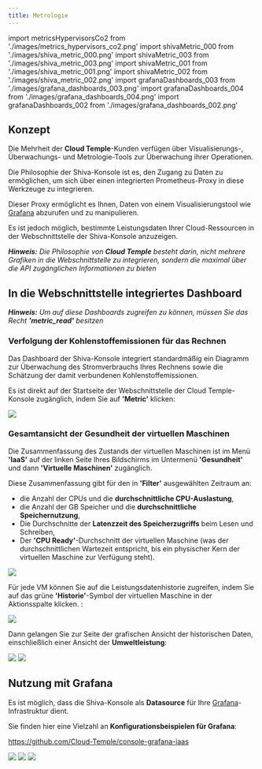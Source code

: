 ```yaml
---
title: Metrologie
---
```

import metricsHypervisorsCo2 from './images/metrics_hypervisors_co2.png'
import shivaMetric_000 from './images/shiva_metric_000.png'
import shivaMetric_003 from './images/shiva_metric_003.png'
import shivaMetric_001 from './images/shiva_metric_001.png'
import shivaMetric_002 from './images/shiva_metric_002.png'
import grafanaDashboards_003 from './images/grafana_dashboards_003.png'
import grafanaDashboards_004 from './images/grafana_dashboards_004.png'
import grafanaDashboards_002 from './images/grafana_dashboards_002.png'


## Konzept

Die Mehrheit der __Cloud Temple__-Kunden verfügen über Visualisierungs-, Überwachungs- und Metrologie-Tools zur Überwachung ihrer Operationen.

Die Philosophie der Shiva-Konsole ist es, den Zugang zu Daten zu ermöglichen, um sich über einen integrierten Prometheus-Proxy in diese Werkzeuge zu integrieren.

Dieser Proxy ermöglicht es Ihnen, Daten von einem Visualisierungstool wie [Grafana](https://grafana.com) abzurufen und zu manipulieren.

Es ist jedoch möglich, bestimmte Leistungsdaten Ihrer Cloud-Ressourcen in der Webschnittstelle der Shiva-Konsole anzuzeigen.

*__Hinweis:__ Die Philosophie von __Cloud Temple__ besteht darin, nicht mehrere Grafiken in die Webschnittstelle zu integrieren, sondern die maximal über die API zugänglichen Informationen zu bieten*

## In die Webschnittstelle integriertes Dashboard

*__Hinweis:__ Um auf diese Dashboards zugreifen zu können, müssen Sie das Recht __'metric_read'__ besitzen*

### Verfolgung der Kohlenstoffemissionen für das Rechnen

Das Dashboard der Shiva-Konsole integriert standardmäßig ein Diagramm zur Überwachung des Stromverbrauchs Ihres Rechnens sowie die Schätzung der damit verbundenen Kohlenstoffemissionen.

Es ist direkt auf der Startseite der Webschnittstelle der Cloud Temple-Konsole zugänglich, indem Sie auf __'Metric'__ klicken:

<img src={metricsHypervisorsCo2} />

### Gesamtansicht der Gesundheit der virtuellen Maschinen

Die Zusammenfassung des Zustands der virtuellen Maschinen ist im Menü __'IaaS'__ auf der linken Seite Ihres Bildschirms im Untermenü __'Gesundheit'__ und dann __'Virtuelle Maschinen'__ zugänglich.

Diese Zusammenfassung gibt für den in __'Filter'__ ausgewählten Zeitraum an:

- die Anzahl der CPUs und die __durchschnittliche CPU-Auslastung__,
- die Anzahl der GB Speicher und die __durchschnittliche Speichernutzung__,
- Die Durchschnitte der __Latenzzeit des Speicherzugriffs__ beim Lesen und Schreiben,
- Der __'CPU Ready'__-Durchschnitt der virtuellen Maschine (was der durchschnittlichen Wartezeit entspricht, bis ein physischer Kern der virtuellen Maschine zur Verfügung steht).

<img src={shivaMetric_000} />

Für jede VM können Sie auf die Leistungsdatenhistorie zugreifen, indem Sie auf das grüne __'Historie'__-Symbol der virtuellen Maschine in der Aktionsspalte klicken. :

<img src={shivaMetric_003} />

Dann gelangen Sie zur Seite der grafischen Ansicht der historischen Daten, einschließlich einer Ansicht der __Umweltleistung__:

<img src={shivaMetric_001} />

<img src={shivaMetric_002} />

## Nutzung mit __Grafana__

Es ist möglich, dass die Shiva-Konsole als __Datasource__ für Ihre [Grafana](https://grafana.com)-Infrastruktur dient.

Sie finden hier eine Vielzahl an __Konfigurationsbeispielen für Grafana__:

https://github.com/Cloud-Temple/console-grafana-iaas

<img src={grafanaDashboards_003} />

<img src={grafanaDashboards_004} />

<img src={grafanaDashboards_002} />